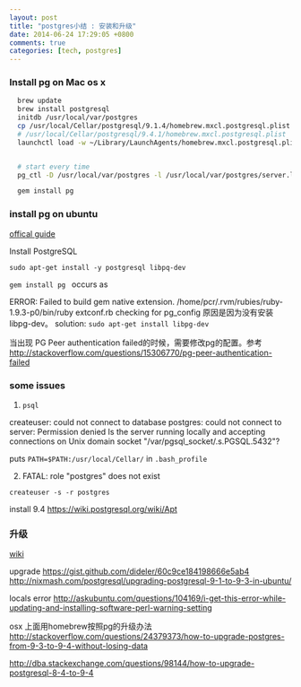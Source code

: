 ```yaml
---
layout: post
title: "postgres小结 : 安装和升级"
date: 2014-06-24 17:29:05 +0800
comments: true
categories: [tech, postgres]
---
```

### Install pg on Mac os x

```bash
  brew update
  brew install postgresql
  initdb /usr/local/var/postgres
  cp /usr/local/Cellar/postgresql/9.1.4/homebrew.mxcl.postgresql.plist  ~/Library/LaunchAgents/
  # /usr/local/Cellar/postgresql/9.4.1/homebrew.mxcl.postgresql.plist
  launchctl load -w ~/Library/LaunchAgents/homebrew.mxcl.postgresql.plist


  # start every time
  pg_ctl -D /usr/local/var/postgres -l /usr/local/var/postgres/server.log start

  gem install pg
```

### install pg on ubuntu
[offical guide](https://help.ubuntu.com/community/PostgreSQL)

Install PostgreSQL

`sudo apt-get install -y postgresql libpq-dev`

`gem install pg ` occurs as

ERROR: Failed to build gem native extension.
/home/pcr/.rvm/rubies/ruby-1.9.3-p0/bin/ruby extconf.rb checking for pg_config
原因是因为没有安装libpg-dev。
solution: `sudo apt-get install libpg-dev`

当出现 PG Peer authentication failed的时候，需要修改pg的配置。参考
http://stackoverflow.com/questions/15306770/pg-peer-authentication-failed

### some issues

1. `psql`

  createuser: could not connect to database postgres: could not connect to server: Permission denied
    Is the server running locally and accepting
    connections on Unix domain socket "/var/pgsql_socket/.s.PGSQL.5432"?

puts `PATH=$PATH:/usr/local/Cellar/` in `.bash_profile`

2. FATAL:  role "postgres" does not exist

  `createuser -s -r postgres`


install 9.4
https://wiki.postgresql.org/wiki/Apt

### 升级

[wiki](http://www.postgresql.org/docs/9.4/static/pgupgrade.html)

upgrade
https://gist.github.com/dideler/60c9ce184198666e5ab4
http://nixmash.com/postgresql/upgrading-postgresql-9-1-to-9-3-in-ubuntu/

locals error
http://askubuntu.com/questions/104169/i-get-this-error-while-updating-and-installing-software-perl-warning-setting


osx 上面用homebrew按照pg的升级办法
http://stackoverflow.com/questions/24379373/how-to-upgrade-postgres-from-9-3-to-9-4-without-losing-data

http://dba.stackexchange.com/questions/98144/how-to-upgrade-postgresql-8-4-to-9-4

